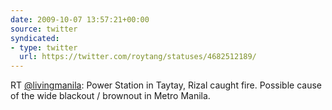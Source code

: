```yaml
---
date: 2009-10-07 13:57:21+00:00
source: twitter
syndicated:
- type: twitter
  url: https://twitter.com/roytang/statuses/4682512189/
---
```


RT [@livingmanila](https://twitter.com/livingmanila/): Power Station in Taytay, Rizal caught fire. Possible cause of the wide blackout / brownout in Metro Manila.